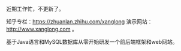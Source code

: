近期工作忙，不更新了。

知乎专栏：https://zhuanlan.zhihu.com/xanglong 演示网站：http://www.xanglong.com 。

基于Java语言和MySQL数据库从零开始研发一个前后端框架和web网站。

